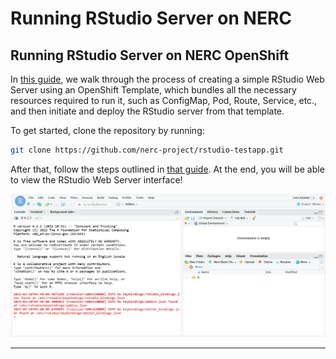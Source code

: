 # Running RStudio Server on NERC

## Running RStudio Server on NERC OpenShift

In [this guide](../../../openshift/applications/creating-your-own-developer-catalog-service.md),
we walk through the process of creating a simple RStudio Web Server using an
OpenShift Template, which bundles all the necessary resources required to run it,
such as ConfigMap, Pod, Route, Service, etc., and then initiate and deploy the
RStudio server from that template.

To get started, clone the repository by running:

```bash
git clone https://github.com/nerc-project/rstudio-testapp.git
```

After that, follow the steps outlined in [that guide](../../../openshift/applications/creating-your-own-developer-catalog-service.md).
At the end, you will be able to view the RStudio Web Server interface!

![RStudio Server](images/rstudio-server.png)

---
